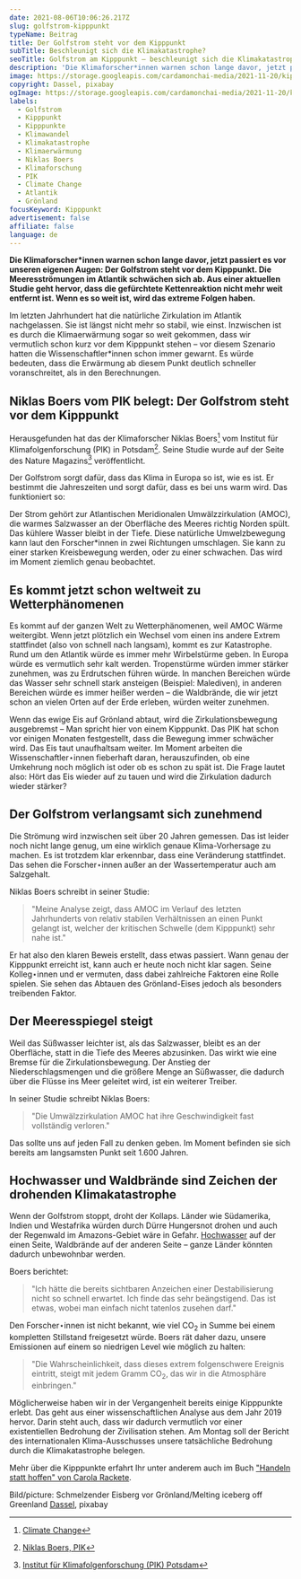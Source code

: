 ```yaml
---
date: 2021-08-06T10:06:26.217Z
slug: golfstrom-kipppunkt
typeName: Beitrag
title: Der Golfstrom steht vor dem Kipppunkt
subTitle: Beschleunigt sich die Klimakatastrophe?
seoTitle: Golfstrom am Kipppunkt – beschleunigt sich die Klimakatastrophe?
description: 'Die Klimaforscher*innen warnen schon lange davor, jetzt passiert es: Der Golfstrom steht vor dem Kipppunkt. Die Meeresströmungen im Atlantik schwächen sich ab. Aus einer aktuellen Studie geht hervor, dass die Kettenreaktion nicht mehr weit entfernt ist. Wenn es so weit ist, wird das extreme Folgen haben.'
image: https://storage.googleapis.com/cardamonchai-media/2021-11-20/kipppunkte-jpg-imagine-e8f8f8_6d92a4_1024_768/640.webp
copyright: Dassel, pixabay
ogImage: https://storage.googleapis.com/cardamonchai-media/2021-11-20/kipppunkte-fb-jpg-imagine-e8f8f8_6b8d9f_1200_628/640.webp
labels:
  - Golfstrom
  - Kipppunkt
  - Kipppunkte
  - Klimawandel
  - Klimakatastrophe
  - Klimaerwärmung
  - Niklas Boers
  - Klimaforschung
  - PIK
  - Climate Change
  - Atlantik
  - Grönland
focusKeyword: Kipppunkt
advertisement: false
affiliate: false
language: de
---
```


**Die Klimaforscher\*innen warnen schon lange davor, jetzt passiert es vor unseren eigenen Augen: Der Golfstrom steht vor dem Kipppunkt. Die Meeresströmungen im Atlantik schwächen sich ab. Aus einer aktuellen Studie geht hervor, dass die gefürchtete Kettenreaktion nicht mehr weit entfernt ist. Wenn es so weit ist, wird das extreme Folgen haben.**

Im letzten Jahrhundert hat die natürliche Zirkulation im Atlantik nachgelassen. Sie ist längst nicht mehr so stabil, wie einst. Inzwischen ist es durch die Klimaerwärmung sogar so weit gekommen, dass wir vermutlich schon kurz vor dem Kipppunkt stehen – vor diesem Szenario hatten die Wissenschaftler\*innen schon immer gewarnt. Es würde bedeuten, dass die Erwärmung ab diesem Punkt deutlich schneller voranschreitet, als in den Berechnungen.

## Niklas Boers vom PIK belegt: Der Golfstrom steht vor dem Kipppunkt

Herausgefunden hat das der Klimaforscher Niklas Boers[^1] vom Institut für Klimafolgenforschung (PIK) in Potsdam[^2]. Seine Studie wurde auf der Seite des Nature Magazins[^3] veröffentlicht.

Der Golfstrom sorgt dafür, dass das Klima in Europa so ist, wie es ist. Er bestimmt die Jahreszeiten und sorgt dafür, dass es bei uns warm wird. Das funktioniert so:

Der Strom gehört zur Atlantischen Meridionalen Umwälzzirkulation (AMOC), die warmes Salzwasser an der Oberfläche des Meeres richtig Norden spült. Das kühlere Wasser bleibt in der Tiefe. Diese natürliche Umwelzbewegung kann laut den Forscher\*innen in zwei Richtungen umschlagen. Sie kann zu einer starken Kreisbewegung werden, oder zu einer schwachen. Das wird im Moment ziemlich genau beobachtet.

## Es kommt jetzt schon weltweit zu Wetterphänomenen

Es kommt auf der ganzen Welt zu Wetterphänomenen, weil AMOC Wärme weitergibt. Wenn jetzt plötzlich ein Wechsel vom einen ins andere Extrem stattfindet (also von schnell nach langsam), kommt es zur Katastrophe. Rund um den Atlantik würde es immer mehr Wirbelstürme geben. In Europa würde es vermutlich sehr kalt werden. Tropenstürme würden immer stärker zunehmen, was zu Erdrutschen führen würde. In manchen Bereichen würde das Wasser sehr schnell stark ansteigen (Beispiel: Malediven), in anderen Bereichen würde es immer heißer werden – die Waldbrände, die wir jetzt schon an vielen Orten auf der Erde erleben, würden weiter zunehmen.

Wenn das ewige Eis auf Grönland abtaut, wird die Zirkulationsbewegung ausgebremst – Man spricht hier von einem Kipppunkt. Das PIK hat schon vor einigen Monaten festgestellt, dass die Bewegung immer schwächer wird. Das Eis taut unaufhaltsam weiter. Im Moment arbeiten die Wissenschaftler⋆innen fieberhaft daran, herauszufinden, ob eine Umkehrung noch möglich ist oder ob es schon zu spät ist. Die Frage lautet also: Hört das Eis wieder auf zu tauen und wird die Zirkulation dadurch wieder stärker?

## Der Golfstrom verlangsamt sich zunehmend

Die Strömung wird inzwischen seit über 20 Jahren gemessen. Das ist leider noch nicht lange genug, um eine wirklich genaue Klima-Vorhersage zu machen. Es ist trotzdem klar erkennbar, dass eine Veränderung stattfindet. Das sehen die Forscher⋆innen außer an der Wassertemperatur auch am Salzgehalt.

Niklas Boers schreibt in seiner Studie:

> "Meine Analyse zeigt, dass AMOC im Verlauf des letzten Jahrhunderts von relativ stabilen Verhältnissen an einen Punkt gelangt ist, welcher der kritischen Schwelle (dem Kipppunkt) sehr nahe ist."

Er hat also den klaren Beweis erstellt, dass etwas passiert. Wann genau der Kipppunkt erreicht ist, kann auch er heute noch nicht klar sagen. Seine Kolleg⋆innen und er vermuten, dass dabei zahlreiche Faktoren eine Rolle spielen. Sie sehen das Abtauen des Grönland-Eises jedoch als besonders treibenden Faktor.

## Der Meeresspiegel steigt

Weil das Süßwasser leichter ist, als das Salzwasser, bleibt es an der Oberfläche, statt in die Tiefe des Meeres abzusinken. Das wirkt wie eine Bremse für die Zirkulationsbewegung. Der Anstieg der Niederschlagsmengen und die größere Menge an Süßwasser, die dadurch über die Flüsse ins Meer geleitet wird, ist ein weiterer Treiber.

In seiner Studie schreibt Niklas Boers:

> "Die Umwälzzirkulation AMOC hat ihre Geschwindigkeit fast vollständig verloren."

Das sollte uns auf jeden Fall zu denken geben. Im Moment befinden sie sich bereits am langsamsten Punkt seit 1.600 Jahren.

## Hochwasser und Waldbrände sind Zeichen der drohenden Klimakatastrophe

Wenn der Golfstrom stoppt, droht der Kollaps. Länder wie Südamerika, Indien und Westafrika würden durch Dürre Hungersnot drohen und auch der Regenwald im Amazons-Gebiet wäre in Gefahr. [Hochwasser](/2021/07/tiere-als-hochwasser-opfer/) auf der einen Seite, Waldbrände auf der anderen Seite – ganze Länder könnten dadurch unbewohnbar werden.

Boers berichtet:

> "Ich hätte die bereits sichtbaren Anzeichen einer Destabilisierung nicht so schnell erwartet. Ich finde das sehr beängstigend. Das ist etwas, wobei man einfach nicht tatenlos zusehen darf."

Den Forscher⋆innen ist nicht bekannt, wie viel CO<sub>2</sub> in Summe bei einem kompletten Stillstand freigesetzt würde. Boers rät daher dazu, unsere Emissionen auf einem so niedrigen Level wie möglich zu halten:

> "Die Wahrscheinlichkeit, dass dieses extrem folgenschwere Ereignis eintritt, steigt mit jedem Gramm CO<sub>2</sub>, das wir in die Atmosphäre einbringen."

Möglicherweise haben wir in der Vergangenheit bereits einige Kipppunkte erlebt. Das geht aus einer wissenschaftlichen Analyse aus dem Jahr 2019 hervor. Darin steht auch, dass wir dadurch vermutlich vor einer existentiellen Bedrohung der Zivilisation stehen. Am Montag soll der Bericht des internationalen Klima-Ausschusses unsere tatsächliche Bedrohung durch die Klimakatastrophe belegen.

Mehr über die Kipppunkte erfahrt Ihr unter anderem auch im Buch ["Handeln statt hoffen" von Carola Rackete](/2020/07/handeln-statt-hoffen-carola-rackete/).

Bild/picture: Schmelzender Eisberg vor Grönland/Melting iceberg off Greenland [Dassel](https://pixabay.com/photos/iceberg-ice-greenland-frozen-cold-4498548/), pixabay

[^1]: [Climate Change](https://www.nature.com/articles/s41586-018-0872-x)
[^2]: [Niklas Boers, PIK](https://www.pik-potsdam.de/members/boers)
[^3]: [Institut für Klimafolgenforschung (PIK) Potsdam](https://www.pik-potsdam.de/en)
